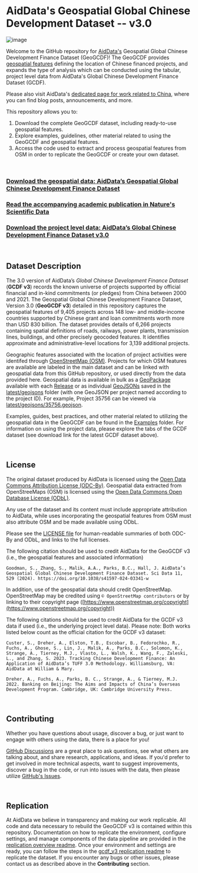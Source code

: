# AidData's Geospatial Global Chinese Development Dataset -- v3.0

![image](https://github.com/aiddata/gcdf-geospatial-data/assets/9094862/4adcafc1-c3ad-4e43-87a9-1a569f5f965f)

Welcome to the GitHub repository for [AidData's](https://www.aiddata.org/) Geospatial Global Chinese Development Finance Dataset (GeoGCDF)! The GeoGCDF provides [geospatial features](examples/features_intro) defining the location of Chinese financed projects, and expands the type of analysis which can be conducted using the tabular, project level data from AidData's Global Chinese Development Finance Dataset (GCDF).

Please also visit AidData's [dedicated page for work related to China](https://www.aiddata.org/china), where you can find blog posts, announcements, and more.


This repository allows you to:
1. Download the complete GeoGCDF dataset, including ready-to-use geospatial features.
2. Explore examples, guidelines, other material related to using the GeoGCDF and geospatial features.
3. Access the code used to extract and process geospatial features from OSM in order to replicate the GeoGCDF or create your own dataset.


<br/>

### [Download the geospatial data: AidData’s Geospatial Global Chinese Development Finance Dataset](https://github.com/aiddata/gcdf-geospatial-data/releases/latest)

### [Read the accompanying academic publication in Nature's Scientific Data](https://www.nature.com/articles/s41597-024-03341-w)

### [Download the project level data: AidData’s Global Chinese Development Finance Dataset v3.0](https://www.aiddata.org/data/aiddatas-global-chinese-development-finance-dataset-version-3-0)




<br/>

## Dataset Description

The 3.0 version of AidData’s _Global Chinese Development Finance Dataset_ (__GCDF v3__) records the known universe of projects supported by official financial and in-kind commitments (or pledges) from China between 2000 and 2021. The Geospatial Global Chinese Development Finance Dataset, Version 3.0 (__GeoGCDF v3__) detailed in this repository captures the geospatial features of 9,405 projects across 148 low- and middle-income countries supported by Chinese grant and loan commitments worth more than USD 830 billion. The dataset provides details of 6,266 projects containing spatial definitions of roads, railways, power plants, transmission lines, buildings, and other precisely geocoded features. It identifies approximate and administrative-level locations for 3,139 additional projects.

Geographic features associated with the location of project activities were identifed through [OpenStreetMap (OSM)](https://www.openstreetmap.org/). Projects for which OSM features are available are labeled in the main dataset and can be linked with geospatial data from this GitHub repository, or used directly from the data provided here. Geospatial data is available in bulk as a [GeoPackage](https://www.geopackage.org/) available with each [Release](https://github.com/aiddata/gcdf-geospatial-data/releases/latest) or as individual [GeoJSONs](https://geojson.org/) saved in the [latest/geojsons](latest/geojsons) folder (with one GeoJSON per project named according to the project ID). For example, Project 35756 can be viewed via [latest/geojsons/35756.geojson](latest/geojsons/35756.geojson).


Examples, guides, best practices, and other material related to utilizing the geospatial data in the GeoGCDF can be found in the [Examples](examples) folder. For information on using the project data, please explore the tabs of the GCDF dataset (see download link for the latest GCDF dataset above).



<br/>

## License

The original dataset produced by AidData is licensed using the [Open Data Commons Attribution License (ODC-By)](https://opendatacommons.org/licenses/by/1-0/). Geospatial data extracted from OpenStreeMaps (OSM) is licensed using the [Open Data Commons Open Database License (ODbL)](https://opendatacommons.org/licenses/odbl/1-0/).

Any use of the dataset and its content must include appropriate attribution to AidData, while uses incorporating the geospatial features from OSM must also attribute OSM and be made available using ODbL.

Please see the [LICENSE file](LICENSE.md) for human-readable summaries of both ODC-By and ODbL, and links to the full licenses.

The following citation should be used to credit AidData for the GeoGCDF v3 (i.e., the geospatial features and associated information)
```
Goodman, S., Zhang, S., Malik, A.A., Parks, B.C., Hall, J. AidData’s Geospatial Global Chinese Development Finance Dataset. Sci Data 11, 529 (2024). https://doi.org/10.1038/s41597-024-03341-w
```

In addition, use of the geospatial data should credit OpenStreetMap. OpenStreetMap may be credited using `© OpenStreetMap contributors` or by linking to their copyright page ([https://www.openstreetmap.org/copyright](https://www.openstreetmap.org/copyright))


The following citations should be used to credit AidData for the GCDF v3 data if used (i.e., the underlying project level data). Please note: Both works listed below count as the official citation for the GCDF v3 dataset:
```
Custer, S., Dreher, A., Elston, T.B., Escobar, B., Fedorochko, R., Fuchs, A., Ghose, S., Lin, J., Malik, A., Parks, B.C., Solomon, K., Strange, A., Tierney, M.J., Vlasto, L., Walsh, K., Wang, F., Zaleski, L., and Zhang, S. 2023. Tracking Chinese Development Finance: An Application of AidData’s TUFF 3.0 Methodology. Williamsburg, VA: AidData at William & Mary.

Dreher, A., Fuchs, A., Parks, B. C., Strange, A., & Tierney, M.J. 2022. Banking on Beijing: The Aims and Impacts of China’s Overseas Development Program. Cambridge, UK: Cambridge University Press.
```


<br/>

## Contributing

Whether you have questions about usage, discover a bug, or just want to engage with others using the data, there is a place for you!

[GitHub Discussions](https://github.com/aiddata/gcdf-geospatial-data/discussions) are a great place to ask questions, see what others are talking about, and share research, applications, and ideas. If you'd prefer to get involved in more technical aspects, want to suggest improvements, discover a bug in the code, or run into issues with the data, then please utilize [GitHub's Issues](https://github.com/aiddata/gcdf-geospatial-data/issues).



<br/>

## Replication

At AidData we believe in transparency and making our work replicable. All code and data necessary to rebuild the GeoGCDF v3 is contained within this repository. Documentation on how to replicate the environment, configure settings, and manage components of the data pipeline are provided in the [replication overview readme](examples/replication/overview.md). Once your environment and settings are ready, you can follow the steps in the [gcdf_v3 replication readme](examples/replication/gcdf_v3.md) to replicate the dataset. If you encounter any bugs or other issues, please contact us as described above in the **Contributing** section.
